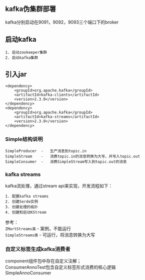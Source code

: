 ## kafka伪集群部署
kafka分别启动在9091，9092，9093三个端口下的broker

## 启动kafka

    1. 启动zookeeper集群
    2. 启动kafka集群
    
## 引入jar

    <dependency>
        <groupId>org.apache.kafka</groupId>
        <artifactId>kafka-clients</artifactId>
        <version>2.3.0</version>
    </dependency>
    <dependency>
        <groupId>org.apache.kafka</groupId>
        <artifactId>kafka-streams</artifactId>
        <version>2.3.0</version>
    </dependency>

### Simple结构说明

    SimpleProducer  -   生产消息到topic.in
    SimpleStream    -   消费topic.in的消息转换为大写，并写入topic.out
    SimpleConsumer  -   消费SimpleStream写入到topic.out的消息
    
### kafka streams
kafka流处理，通过stream api来实现，开发流程如下：

    1. 配置kafka streams
    2. 创建Serde实例
    3. 创建处理的拓扑
    4. 创建和启动KStream
    
参考：  
```ZMartStreams类``` - 案例，不能运行  
```SimpleStreams类``` - 可运行，将消息转换为大写

### 自定义标签生成kafka消费者

component组件包中存在自定义注解；  
ConsumerAnnoTest包含自定义标签形式消费的核心逻辑
SimpleAnnoConsumer